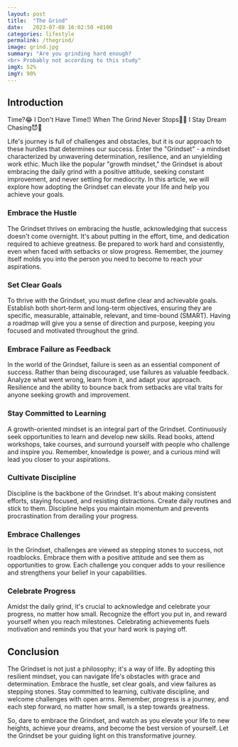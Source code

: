 ```yaml
---
layout: post
title:  "The Grind"
date:   2023-07-08 16:02:50 +0100
categories: lifestyle
permalink: /thegrind/
image: grind.jpg
summary: "Are you grinding hard enough?
<br> Probably not according to this study"
imgX: 52%
imgY: 90%
---
```


## Introduction

Time?😂 I Don't Have Time⏰ When The Grind Never Stops😤💯 I Stay Dream Chasing😈💪

Life's journey is full of challenges and obstacles, but it is our approach to these hurdles that determines our success. Enter the "Grindset" - a mindset characterized by unwavering determination, resilience, and an unyielding work ethic. Much like the popular "growth mindset," the Grindset is about embracing the daily grind with a positive attitude, seeking constant improvement, and never settling for mediocrity. In this article, we will explore how adopting the Grindset can elevate your life and help you achieve your goals.

### Embrace the Hustle

The Grindset thrives on embracing the hustle, acknowledging that success doesn't come overnight. It's about putting in the effort, time, and dedication required to achieve greatness. Be prepared to work hard and consistently, even when faced with setbacks or slow progress. Remember, the journey itself molds you into the person you need to become to reach your aspirations.

### Set Clear Goals

To thrive with the Grindset, you must define clear and achievable goals. Establish both short-term and long-term objectives, ensuring they are specific, measurable, attainable, relevant, and time-bound (SMART). Having a roadmap will give you a sense of direction and purpose, keeping you focused and motivated throughout the grind.

### Embrace Failure as Feedback

In the world of the Grindset, failure is seen as an essential component of success. Rather than being discouraged, use failures as valuable feedback. Analyze what went wrong, learn from it, and adapt your approach. Resilience and the ability to bounce back from setbacks are vital traits for anyone seeking growth and improvement.

### Stay Committed to Learning

A growth-oriented mindset is an integral part of the Grindset. Continuously seek opportunities to learn and develop new skills. Read books, attend workshops, take courses, and surround yourself with people who challenge and inspire you. Remember, knowledge is power, and a curious mind will lead you closer to your aspirations.

### Cultivate Discipline

Discipline is the backbone of the Grindset. It's about making consistent efforts, staying focused, and resisting distractions. Create daily routines and stick to them. Discipline helps you maintain momentum and prevents procrastination from derailing your progress.

### Embrace Challenges

In the Grindset, challenges are viewed as stepping stones to success, not roadblocks. Embrace them with a positive attitude and see them as opportunities to grow. Each challenge you conquer adds to your resilience and strengthens your belief in your capabilities.

### Celebrate Progress

Amidst the daily grind, it's crucial to acknowledge and celebrate your progress, no matter how small. Recognize the effort you put in, and reward yourself when you reach milestones. Celebrating achievements fuels motivation and reminds you that your hard work is paying off.

## Conclusion

The Grindset is not just a philosophy; it's a way of life. By adopting this resilient mindset, you can navigate life's obstacles with grace and determination. Embrace the hustle, set clear goals, and view failures as stepping stones. Stay committed to learning, cultivate discipline, and welcome challenges with open arms. Remember, progress is a journey, and each step forward, no matter how small, is a step towards greatness.

So, dare to embrace the Grindset, and watch as you elevate your life to new heights, achieve your dreams, and become the best version of yourself. Let the Grindset be your guiding light on this transformative journey.